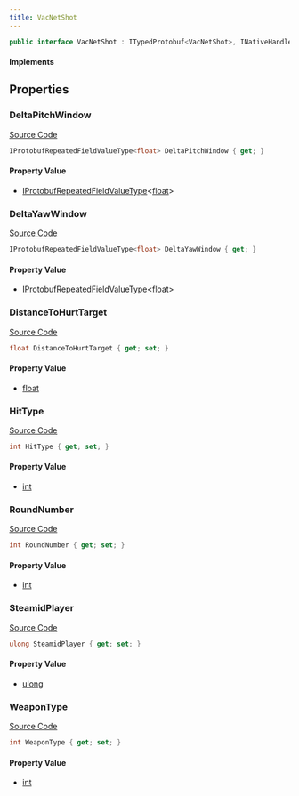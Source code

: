 ```yaml
---
title: VacNetShot
---
```


```csharp
public interface VacNetShot : ITypedProtobuf<VacNetShot>, INativeHandle
```

#### Implements

## Properties

### DeltaPitchWindow

[Source Code](https://github.com/swiftly-solution/swiftlys2/blob/main/managed/src/SwiftlyS2.Generated/Protobufs/Interfaces/VacNetShot.cs#L31)

```csharp
IProtobufRepeatedFieldValueType<float> DeltaPitchWindow { get; }
```

#### Property Value

- [IProtobufRepeatedFieldValueType](/docs/api/shared/netmessages/iprotobufrepeatedfieldvaluetype-1)<[float](https://learn.microsoft.com/dotnet/api/system.single)>

### DeltaYawWindow

[Source Code](https://github.com/swiftly-solution/swiftlys2/blob/main/managed/src/SwiftlyS2.Generated/Protobufs/Interfaces/VacNetShot.cs#L28)

```csharp
IProtobufRepeatedFieldValueType<float> DeltaYawWindow { get; }
```

#### Property Value

- [IProtobufRepeatedFieldValueType](/docs/api/shared/netmessages/iprotobufrepeatedfieldvaluetype-1)<[float](https://learn.microsoft.com/dotnet/api/system.single)>

### DistanceToHurtTarget

[Source Code](https://github.com/swiftly-solution/swiftlys2/blob/main/managed/src/SwiftlyS2.Generated/Protobufs/Interfaces/VacNetShot.cs#L25)

```csharp
float DistanceToHurtTarget { get; set; }
```

#### Property Value

- [float](https://learn.microsoft.com/dotnet/api/system.single)

### HitType

[Source Code](https://github.com/swiftly-solution/swiftlys2/blob/main/managed/src/SwiftlyS2.Generated/Protobufs/Interfaces/VacNetShot.cs#L19)

```csharp
int HitType { get; set; }
```

#### Property Value

- [int](https://learn.microsoft.com/dotnet/api/system.int32)

### RoundNumber

[Source Code](https://github.com/swiftly-solution/swiftlys2/blob/main/managed/src/SwiftlyS2.Generated/Protobufs/Interfaces/VacNetShot.cs#L16)

```csharp
int RoundNumber { get; set; }
```

#### Property Value

- [int](https://learn.microsoft.com/dotnet/api/system.int32)

### SteamidPlayer

[Source Code](https://github.com/swiftly-solution/swiftlys2/blob/main/managed/src/SwiftlyS2.Generated/Protobufs/Interfaces/VacNetShot.cs#L13)

```csharp
ulong SteamidPlayer { get; set; }
```

#### Property Value

- [ulong](https://learn.microsoft.com/dotnet/api/system.uint64)

### WeaponType

[Source Code](https://github.com/swiftly-solution/swiftlys2/blob/main/managed/src/SwiftlyS2.Generated/Protobufs/Interfaces/VacNetShot.cs#L22)

```csharp
int WeaponType { get; set; }
```

#### Property Value

- [int](https://learn.microsoft.com/dotnet/api/system.int32)

